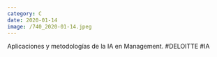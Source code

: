 ```yaml
--- 
category: C 
date: 2020-01-14 
image: /740_2020-01-14.jpeg 
--- 
```


Aplicaciones y metodologías de la IA en Management. #DELOITTE #IA
